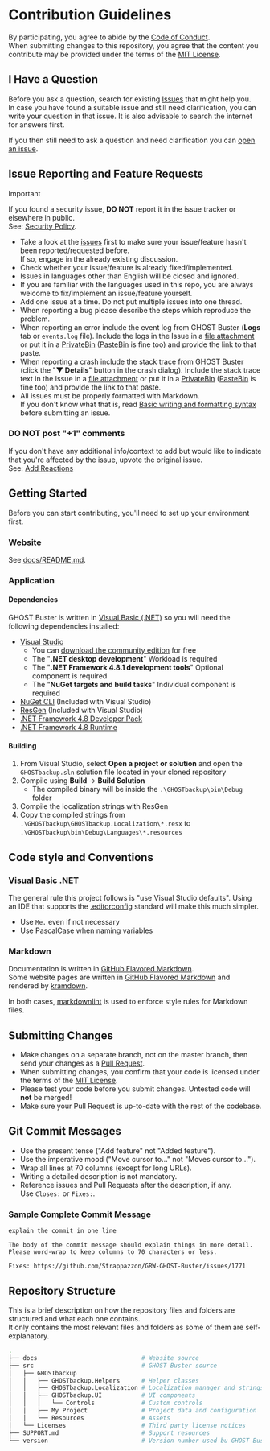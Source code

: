 # Contribution Guidelines

By participating, you agree to abide by the [Code of Conduct](https://github.com/Strappazzon/.github/blob/-/CODE_OF_CONDUCT.md).  
When submitting changes to this repository, you agree that the content you contribute may be provided under the terms of the [MIT License](https://opensource.org/licenses/MIT).

## I Have a Question

Before you ask a question, search for existing [Issues](https://github.com/Strappazzon/GRW-GHOST-Buster/issues) that might help you.  
In case you have found a suitable issue and still need clarification, you can write your question in that issue. It is also advisable to search the internet for answers first.

If you then still need to ask a question and need clarification you can [open an issue](https://github.com/Strappazzon/GRW-GHOST-Buster/issues/new/choose).

## Issue Reporting and Feature Requests

> [!IMPORTANT]
> If you found a security issue, **DO NOT** report it in the issue tracker or elsewhere in public.  
> See: [Security Policy](https://github.com/Strappazzon/.github/blob/-/SECURITY.md).

- Take a look at the [issues](https://github.com/Strappazzon/GRW-GHOST-Buster/issues) first to make sure your issue/feature hasn't been reported/requested before.  
  If so, engage in the already existing discussion.
- Check whether your issue/feature is already fixed/implemented.
- Issues in languages other than English will be closed and ignored.
- If you are familiar with the languages used in this repo, you are always welcome to fix/implement an issue/feature yourself.
- Add one issue at a time. Do not put multiple issues into one thread.
- When reporting a bug please describe the steps which reproduce the problem.
- When reporting an error include the event log from GHOST Buster (**Logs** tab or `events.log` file).
  Include the logs in the Issue in a [file attachment](https://help.github.com/en/github/managing-your-work-on-github/file-attachments-on-issues-and-pull-requests)
  or put it in a [PrivateBin](https://privatebin.net/) ([PasteBin](https://pastebin.com/) is fine too) and provide the link to that paste.
- When reporting a crash include the stack trace from GHOST Buster (click the "**▼ Details**" button in the crash dialog). Include the stack trace text in the Issue in a
  [file attachment](https://help.github.com/en/github/managing-your-work-on-github/file-attachments-on-issues-and-pull-requests) or put it in a
  [PrivateBin](https://privatebin.net/) ([PasteBin](https://pastebin.com/) is fine too) and provide the link to that paste.
- All issues must be properly formatted with Markdown.  
  If you don't know what that is, read [Basic writing and formatting syntax](https://docs.github.com/en/get-started/writing-on-github/getting-started-with-writing-and-formatting-on-github/basic-writing-and-formatting-syntax) before submitting an issue.

### DO NOT post "+1" comments

If you don't have any additional info/context to add but would like to indicate that you're affected by the issue, upvote the original issue.  
See: [Add Reactions](https://github.blog/2016-03-10-add-reactions-to-pull-requests-issues-and-comments/)

## Getting Started

Before you can start contributing, you'll need to set up your environment first.

### Website

See [docs/README.md](../docs/README.md).

### Application

#### Dependencies

GHOST Buster is written in [Visual Basic (.NET)](https://learn.microsoft.com/en-us/dotnet/visual-basic/) so you will need the following dependencies installed:

- [Visual Studio](https://visualstudio.microsoft.com/vs/)
  - You can [download the community edition](https://visualstudio.microsoft.com/vs/community/) for free
  - The "**.NET desktop development**" Workload is required
  - The "**.NET Framework 4.8.1 development tools**" Optional component is required
  - The "**NuGet targets and build tasks**" Individual component is required
- [NuGet CLI](https://www.nuget.org/downloads) (Included with Visual Studio)
- [ResGen](https://learn.microsoft.com/en-us/dotnet/framework/tools/resgen-exe-resource-file-generator) (Included with Visual Studio)
- [.NET Framework 4.8 Developer Pack](https://dotnet.microsoft.com/en-us/download/dotnet-framework/net481)
- [.NET Framework 4.8 Runtime](https://dotnet.microsoft.com/en-us/download/dotnet-framework/net481)

#### Building

1. From Visual Studio, select **Open a project or solution** and open the `GHOSTbackup.sln` solution file located in your cloned repository
2. Compile using **Build** -> **Build Solution**
   - The compiled binary will be inside the `.\GHOSTbackup\bin\Debug` folder
3. Compile the localization strings with ResGen
4. Copy the compiled strings from `.\GHOSTbackup\GHOSTbackup.Localization\*.resx` to `.\GHOSTbackup\bin\Debug\Languages\*.resources`

## Code style and Conventions

### Visual Basic .NET

The general rule this project follows is "use Visual Studio defaults".
Using an IDE that supports the [.editorconfig](https://editorconfig.org/) standard will make this much simpler.

- Use `Me.` even if not necessary
- Use PascalCase when naming variables

### Markdown

Documentation is written in [GitHub Flavored Markdown](https://docs.github.com/en/get-started/writing-on-github).  
Some website pages are written in [GitHub Flavored Markdown](https://docs.github.com/en/get-started/writing-on-github)
and rendered by [kramdown](https://kramdown.gettalong.org/).

In both cases, [markdownlint](https://github.com/DavidAnson/markdownlint) is used to enforce style rules for Markdown files.

## Submitting Changes

- Make changes on a separate branch, not on the master branch, then send your changes as a
  [Pull Request](https://docs.github.com/en/pull-requests/collaborating-with-pull-requests/proposing-changes-to-your-work-with-pull-requests/about-pull-requests).
- When submitting changes, you confirm that your code is licensed under the terms of the [MIT License](https://opensource.org/licenses/MIT).
- Please test your code before you submit changes. Untested code will **not** be merged!
- Make sure your Pull Request is up-to-date with the rest of the codebase.

## Git Commit Messages

- Use the present tense ("Add feature" not "Added feature").
- Use the imperative mood ("Move cursor to..." not "Moves cursor to...").
- Wrap all lines at 70 columns (except for long URLs).
- Writing a detailed description is not mandatory.
- Reference issues and Pull Requests after the description, if any.  
  Use `Closes:` or `Fixes:`.

### Sample Complete Commit Message

```plaintext
explain the commit in one line

The body of the commit message should explain things in more detail.
Please word-wrap to keep columns to 70 characters or less.

Fixes: https://github.com/Strappazzon/GRW-GHOST-Buster/issues/1771
```

## Repository Structure

This is a brief description on how the repository files and folders are structured and what each one contains.  
It only contains the most relevant files and folders as some of them are self-explanatory.

```sh
.
├── docs                             # Website source
├── src                              # GHOST Buster source
│   ├── GHOSTbackup
│   │   ├── GHOSTbackup.Helpers      # Helper classes
│   │   ├── GHOSTbackup.Localization # Localization manager and strings
│   │   ├── GHOSTbackup.UI           # UI components
│   │   │   └── Controls             # Custom controls
│   │   ├── My Project               # Project data and configuration
│   │   └── Resources                # Assets
│   └── Licenses                     # Third party license notices
├── SUPPORT.md                       # Support resources
└── version                          # Version number used bu GHOST Buster updater
```
